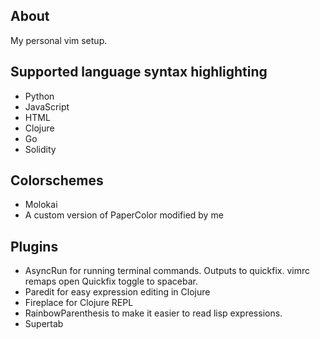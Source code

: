 ## About
My personal vim setup.


## Supported language syntax highlighting
- Python
- JavaScript
- HTML
- Clojure
- Go
- Solidity


## Colorschemes
- Molokai
- A custom version of PaperColor modified by me


## Plugins
- AsyncRun for running terminal commands. Outputs to quickfix. vimrc remaps open Quickfix toggle to spacebar.
- Paredit for easy expression editing in Clojure
- Fireplace for Clojure REPL
- RainbowParenthesis to make it easier to read lisp expressions.
- Supertab

